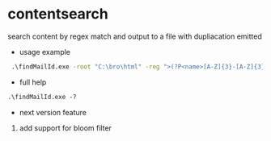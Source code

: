 # contentsearch
search content by regex match and output to a file with dupliacation emitted

- usage example
```cmd
 .\findMailId.exe -root "C:\bro\html" -reg ">(?P<name>[A-Z]{3}-[A-Z]{3}-.*)<\/td>" -out "C:/work/tmp/r2.txt"
 ```
 
 - full help 
 ```cmd
 .\findMailId.exe -?
 ```
 
 - next version feature
1. add support for bloom filter
